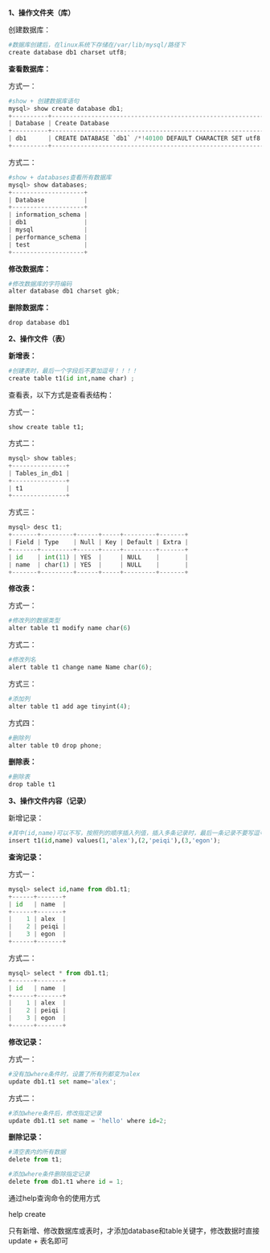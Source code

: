 **1、操作文件夹（库）**

创建数据库：

```python
#数据库创建后，在linux系统下存储在/var/lib/mysql/路径下
create database db1 charset utf8;
```



**查看数据库：**

方式一：

```python
#show + 创建数据库语句
mysql> show create database db1;
+----------+--------------------------------------------------------------+
| Database | Create Database                                              |
+----------+--------------------------------------------------------------+
| db1      | CREATE DATABASE `db1` /*!40100 DEFAULT CHARACTER SET utf8 */ |
+----------+--------------------------------------------------------------+
```

方式二：

```python
#show + databases查看所有数据库
mysql> show databases;
+--------------------+
| Database           |
+--------------------+
| information_schema |
| db1                |
| mysql              |
| performance_schema |
| test               |
+--------------------+
```



**修改数据库：**

```python
#修改数据库的字符编码
alter database db1 charset gbk;
```



**删除数据库：**

```
drop database db1 
```



**2、操作文件（表）**

**新增表：**

```python
#创建表时，最后一个字段后不要加逗号！！！！
create table t1(id int,name char) ;
```

查看表，以下方式是查看表结构：

方式一：

```
show create table t1;
```

方式二：

```python
mysql> show tables;
+---------------+
| Tables_in_db1 |
+---------------+
| t1            |
+---------------+
```

方式三：

```python
mysql> desc t1;
+-------+---------+------+-----+---------+-------+
| Field | Type    | Null | Key | Default | Extra |
+-------+---------+------+-----+---------+-------+
| id    | int(11) | YES  |     | NULL    |       |
| name  | char(1) | YES  |     | NULL    |       |
+-------+---------+------+-----+---------+-------+
```



**修改表：**

方式一：

```python
#修改列的数据类型
alter table t1 modify name char(6)
```



方式二：


```python
#修改列名
alert table t1 change name Name char(6);
```



方式三：

```python
#添加列
alter table t1 add age tinyint(4);
```



方式四：

```python
#删除列
alter table t0 drop phone;
```



**删除表：**

```python
#删除表
drop table t1
```



**3、操作文件内容（记录）**

新增记录：

```python
#其中(id,name)可以不写，按照列的顺序插入列值，插入多条记录时，最后一条记录不要写逗号
insert t1(id,name) values(1,'alex'),(2,'peiqi'),(3,'egon');
```



**查询记录：**

方式一：

```python
mysql> select id,name from db1.t1;
+------+-------+
| id   | name  |
+------+-------+
|    1 | alex  |
|    2 | peiqi |
|    3 | egon  |
+------+-------+
```



方式二：

```python
mysql> select * from db1.t1;
+------+-------+
| id   | name  |
+------+-------+
|    1 | alex  |
|    2 | peiqi |
|    3 | egon  |
+------+-------+
```



**修改记录：**

方式一：

```python
#没有加where条件时，设置了所有列都变为alex
update db1.t1 set name='alex';
```



方式二：

```python
#添加where条件后，修改指定记录
update db1.t1 set name = 'hello' where id=2;
```



**删除记录：**

```python
#清空表内的所有数据
delete from t1;
```



```python
#添加where条件删除指定记录
delete from db1.t1 where id = 1;
```



通过help查询命令的使用方式

help create

只有新增、修改数据库或表时，才添加database和table关键字，修改数据时直接update + 表名即可